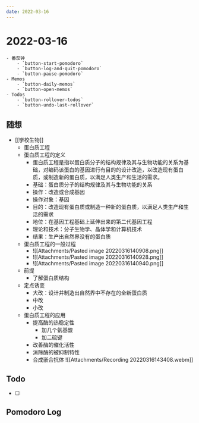 ```yaml
---
date: 2022-03-16
---
```


# 2022-03-16

````ad-kanban
- 番茄钟
	- `button-start-pomodoro`
	- `button-log-and-quit-pomodoro`
	- `button-pause-pomodoro`
- Memos
	- `button-daily-memos`
	- `button-open-memos`
- Todos
	- `button-rollover-todos`
	- `button-undo-last-rollover`
````

## 随想
- [[学校生物]]
	- 蛋白质工程
	- 蛋白质工程的定义
		- 蛋白质工程是指以蛋白质分子的结构规律及其与生物功能的关系为基础，对编码该蛋白的基因进行有目的的设计改造，以改造现有蛋白质，或制造新的蛋白质，以满足人类生产和生活的需求。
		- 基础：蛋白质分子的结构规律及其与生物功能的关系
		- 操作：改造或合成基因
		- 操作对象：基因
		- 目的：改造现有蛋白质或制造一种新的蛋白质，以满足人类生产和生活的需求
		- 地位：在基因工程基础上延伸出来的第二代基因工程
		- 理论和技术：分子生物学、晶体学和计算机技术
		- 结果：生产出自然界没有的蛋白质
	- 蛋白质工程的一般过程
		- ![[Attachments/Pasted image 20220316140908.png]]
		- ![[Attachments/Pasted image 20220316140928.png]]
		- ![[Attachments/Pasted image 20220316140940.png]]
	- 前提
		- 了解蛋白质结构
	- 定点诱变
		- 大改：设计并制造出自然界中不存在的全新蛋白质
		- 中改
		- 小改
	- 蛋白质工程的应用
		- 提高酶的热稳定性
			- 加几个氨基酸
			- 加二硫键 
		- 改善酶的催化活性
		- 消除酶的被抑制特性
		- 合成嵌合抗体
![[Attachments/Recording 20220316143408.webm]]


## Todo
- [ ] 

## Pomodoro Log